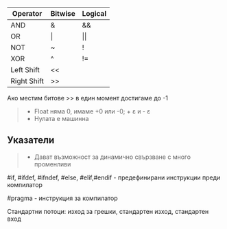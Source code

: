 | Operator | Bitwise | Logical|
|----------|--------|------|
| AND      | \&      | \&\& |
| OR       | \|      | \|\| |
| NOT      | ~      | ! |
| XOR     | ^      | != |
| Left Shift|<<    | 
| Right Shift|>>   |

Ако местим битове >> в един момент достигаме до -1

>- Float няма 0, имаме +0 или -0; + &epsilon; и - &epsilon;
>- Нулата е машинна

## Указатели

>- Дават възможност за динамично свързване с много променливи

#if, #ifdef, #ifndef, #else, #elif,#endif - предефинирани инструкции преди компилатор

#pragma - инструкция за компилатор

Стандартни потоци: изход за грешки, стандартен изход, стандартен вход
